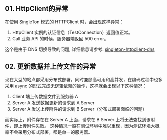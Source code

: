 ## 01. HttpClient的异常
在使用 SingleTon 模式的 HTTPClient 时，会出现这样异常：
  1. HttpClient 实例的认证信息（TestConnection）返回值正常。
  1. Call 业务 API 的时候，服务器端返回 500 error。

这个是由于 DNS 切换导致的问题, 详细信息请参考: [singleton-httpclient-dns](http://byterot.blogspot.com/2016/07/singleton-httpclient-dns.html)

## 02. 更新数据并上传文件的异常
现在大型的站点都采用分布式部署，同时兼顾高可用和高并发，在编码过程中也多采用 async 的形式完成无逻辑依赖的操作，这样就会出现以下这种情况：
  1. Client 端上传数据文件到服务器 A
  1. Server A 发送数据更新的请求到 A Server
  1. Server A 发送上传附件的请求到 B Server（分布式部署面临的问题）
  
而实际上，附件存在在 Server A 上面，请求在 B Server 上将无法查找到该附件，即上传附件失败。
这种情况一般在测试环境中难以重现，因为测试环境大概率不会采用分布式部署，都是单一的服务器。
 
  
